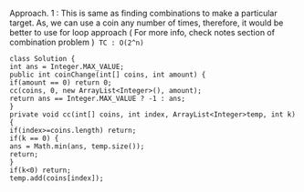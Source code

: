 Approach. 1  : This is same as finding combinations to make a particular target.
As, we can use a coin any number of times, therefore, it would be better to use for loop approach ( For more info,
check notes section of combination problem )
​
`TC : O(2^n)`
​
```
class Solution {
int ans = Integer.MAX_VALUE;
public int coinChange(int[] coins, int amount) {
if(amount == 0) return 0;
cc(coins, 0, new ArrayList<Integer>(), amount);
return ans == Integer.MAX_VALUE ? -1 : ans;
}
private void cc(int[] coins, int index, ArrayList<Integer>temp, int k) {
if(index>=coins.length) return;
if(k == 0) {
ans = Math.min(ans, temp.size());
return;
}
if(k<0) return;
temp.add(coins[index]);